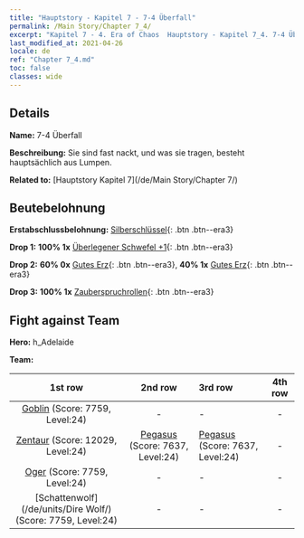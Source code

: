```yaml
---
title: "Hauptstory - Kapitel 7 - 7-4 Überfall"
permalink: /Main Story/Chapter 7_4/
excerpt: "Kapitel 7 - 4. Era of Chaos  Hauptstory - Kapitel 7_4. 7-4 Überfall"
last_modified_at: 2021-04-26
locale: de
ref: "Chapter 7_4.md"
toc: false
classes: wide
---
```


## Details

 **Name:** 7-4 Überfall

 **Beschreibung:** Sie sind fast nackt, und was sie tragen, besteht hauptsächlich aus Lumpen.

 **Related to:** [Hauptstory Kapitel 7](/de/Main Story/Chapter 7/)

## Beutebelohnung

 **Erstabschlussbelohnung:** [Silberschlüssel](/ItemsDE/con_693/){: .btn .btn--era3}

 **Drop 1:** **100% 1x** [Überlegener Schwefel +1](/ItemsDE/mat_22/){: .btn .btn--era3}

 **Drop 2:** **60% 0x** [Gutes Erz](/ItemsDE/mat_12/){: .btn .btn--era3}, **40% 1x** [Gutes Erz](/ItemsDE/mat_12/){: .btn .btn--era3}

 **Drop 3:** **100% 1x** [Zauberspruchrollen](/ItemsDE/con_694/){: .btn .btn--era3}


## Fight against Team
 **Hero:** h_Adelaide

 **Team:**


  | 1st row | 2nd row | 3rd row | 4th row |
  |:----:|:----:|:----|:----:|
  | [Goblin](/de/units/Goblin/) (Score: 7759, Level:24)  | - | - | - |
  | [Zentaur](/de/units/Centaur/) (Score: 12029, Level:24)  | [Pegasus](/de/units/Pegasus/) (Score: 7637, Level:24)  | [Pegasus](/de/units/Pegasus/) (Score: 7637, Level:24)  | - |
  | [Oger](/de/units/Ogre/) (Score: 7759, Level:24)  | - | - | - |
  | [Schattenwolf](/de/units/Dire Wolf/) (Score: 7759, Level:24)  | - | - | - |



